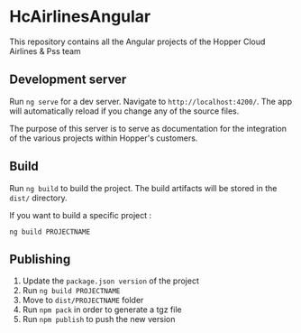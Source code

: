 # HcAirlinesAngular

This repository contains all the Angular projects of the Hopper Cloud Airlines & Pss team

## Development server

Run `ng serve` for a dev server. Navigate to `http://localhost:4200/`. The app will automatically reload if you change any of the source files.

The purpose of this server is to serve as documentation for the integration of the various projects within Hopper's customers.

## Build

Run `ng build` to build the project. The build artifacts will be stored in the `dist/` directory.

If you want to build a specific project :

`ng build PROJECTNAME`

## Publishing

1. Update the `package.json version` of the project
2. Run `ng build PROJECTNAME`
3. Move to `dist/PROJECTNAME` folder
4. Run `npm pack` in order to generate a tgz file
5. Run `npm publish` to push the new version